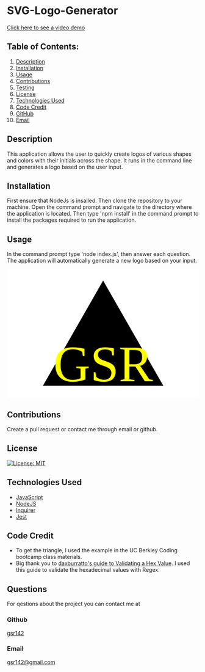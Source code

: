 # SVG-Logo-Generator

[Click here to see a video demo](https://drive.google.com/file/d/1sP12daAJ9T03qKV_m0CKX7WBuvRS1d0I/view)
## Table of Contents:
1. [Description](#description)
2. [Installation](#installation)
3. [Usage](#usage)
4. [Contributions](#contributions)
5. [Testing](#testing)
6. [License](#license)
7. [Technologies Used](#technology)
8. [Code Credit](#code-credit) 
9. [GitHub](#github)
10. [Email](#email)
  
  
## Description
This application allows the user to quickly create logos of various shapes and colors with their initials across the shape. It runs in the command line and generates a logo based on the user input.

## Installation
First ensure that NodeJs is insalled. Then clone the repository to your machine. Open the command prompt and navigate to the directory where the application is located. Then type 'npm install' in the command prompt to install the packages required to run the application. 

## Usage
In the command prompt type 'node index.js', then answer each question. The application will automatically generate a new logo based on your input.

![logo](./examples/logo.svg)

## Contributions
Create a pull request or contact me through email or github.

## License
 [![License: MIT](https://img.shields.io/badge/License-MIT-yellow.svg)](https://opensource.org/licenses/MIT)

## Technologies Used
* [JavaScript](https://developer.mozilla.org/en-US/docs/Web/JavaScript)
* [NodeJS](https://nodejs.org/en)
* [Inquirer](https://www.npmjs.com/package/inquirer)
* [Jest](https://jestjs.io/)

## Code Credit
* To get the triangle, I used the example in the UC Berkley Coding bootcamp class materials.
* Big thank you to [daxburratto's guide to Validating a Hex Value](https://gist.github.com/daxburatto/307e8365c41fd5401f9ac315676490bf). I used this guide to validate the hexadecimal values with Regex.
## Questions
For qestions about the project you can contact me at

### Github
[gsr142](https://github.com/gsr142)

### Email
[gsr142@gmail.com](gsr142@gmail.com)